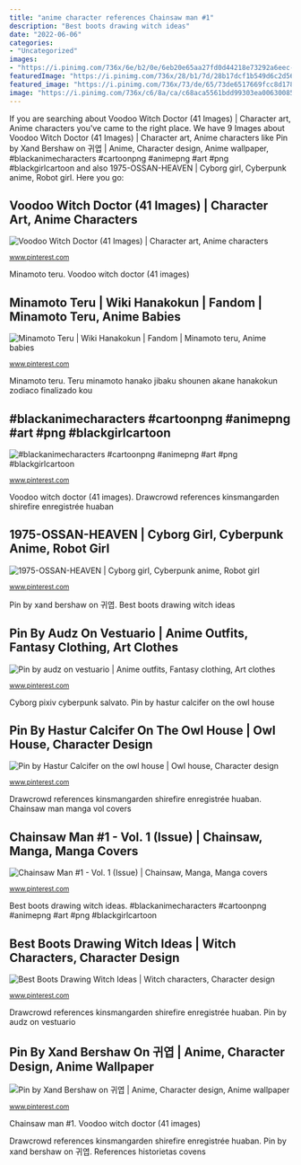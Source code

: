 ```yaml
---
title: "anime character references Chainsaw man #1"
description: "Best boots drawing witch ideas"
date: "2022-06-06"
categories:
- "Uncategorized"
images:
- "https://i.pinimg.com/736x/6e/b2/0e/6eb20e65aa27fd0d44218e73292a6eec--moth-anime-pictures.jpg"
featuredImage: "https://i.pinimg.com/736x/28/b1/7d/28b17dcf1b549d6c2d564ff257bc1f00--anime-outfits-fantasy-clothes.jpg"
featured_image: "https://i.pinimg.com/736x/73/de/65/73de6517669fcc8d1783a865ec351e93.jpg"
image: "https://i.pinimg.com/736x/c6/8a/ca/c68aca5561bdd99303ea00630085a6ca.jpg"
---
```


If you are searching about Voodoo Witch Doctor (41 Images) | Character art, Anime characters you've came to the right place. We have 9 Images about Voodoo Witch Doctor (41 Images) | Character art, Anime characters like Pin by Xand Bershaw on 귀엽 | Anime, Character design, Anime wallpaper, #blackanimecharacters #cartoonpng #animepng #art #png #blackgirlcartoon and also 1975-OSSAN-HEAVEN | Cyborg girl, Cyberpunk anime, Robot girl. Here you go:

## Voodoo Witch Doctor (41 Images) | Character Art, Anime Characters

![Voodoo Witch Doctor (41 Images) | Character art, Anime characters](https://i.pinimg.com/736x/4b/50/da/4b50dad8d7d83583d251059dce7232cc--witch-doctor-game-art.jpg "Chainsaw man #1")

<small>www.pinterest.com</small>

Minamoto teru. Voodoo witch doctor (41 images)

## Minamoto Teru | Wiki Hanakokun | Fandom | Minamoto Teru, Anime Babies

![Minamoto Teru | Wiki Hanakokun | Fandom | Minamoto teru, Anime babies](https://i.pinimg.com/736x/7a/b0/bc/7ab0bc0a041a42fcfb2a323758760ccc.jpg "Pin by xand bershaw on 귀엽")

<small>www.pinterest.com</small>

Minamoto teru. Teru minamoto hanako jibaku shounen akane hanakokun zodiaco finalizado kou

## #blackanimecharacters #cartoonpng #animepng #art #png #blackgirlcartoon

![#blackanimecharacters #cartoonpng #animepng #art #png #blackgirlcartoon](https://i.pinimg.com/736x/c6/8a/ca/c68aca5561bdd99303ea00630085a6ca.jpg "Chainsaw man manga vol covers")

<small>www.pinterest.com</small>

Voodoo witch doctor (41 images). Drawcrowd references kinsmangarden shirefire enregistrée huaban

## 1975-OSSAN-HEAVEN | Cyborg Girl, Cyberpunk Anime, Robot Girl

![1975-OSSAN-HEAVEN | Cyborg girl, Cyberpunk anime, Robot girl](https://i.pinimg.com/736x/5f/06/1a/5f061a2fa6e416f83d2a795ac0fbae60.jpg "Chainsaw man #1")

<small>www.pinterest.com</small>

Pin by xand bershaw on 귀엽. Best boots drawing witch ideas

## Pin By Audz On Vestuario | Anime Outfits, Fantasy Clothing, Art Clothes

![Pin by audz on vestuario | Anime outfits, Fantasy clothing, Art clothes](https://i.pinimg.com/736x/28/b1/7d/28b17dcf1b549d6c2d564ff257bc1f00--anime-outfits-fantasy-clothes.jpg "Anime outfit elf outfits fantasy warrior deviantart clothes clothing wood violetky drawing costume character commission mar female dress names costumes")

<small>www.pinterest.com</small>

Cyborg pixiv cyberpunk salvato. Pin by hastur calcifer on the owl house

## Pin By Hastur Calcifer On The Owl House | Owl House, Character Design

![Pin by Hastur Calcifer on the owl house | Owl house, Character design](https://i.pinimg.com/736x/5f/8b/8e/5f8b8ec34ea96df87744175dae01d2a4.jpg "References historietas covens")

<small>www.pinterest.com</small>

Drawcrowd references kinsmangarden shirefire enregistrée huaban. Chainsaw man manga vol covers

## Chainsaw Man #1 - Vol. 1 (Issue) | Chainsaw, Manga, Manga Covers

![Chainsaw Man #1 - Vol. 1 (Issue) | Chainsaw, Manga, Manga covers](https://i.pinimg.com/736x/73/de/65/73de6517669fcc8d1783a865ec351e93.jpg "References historietas covens")

<small>www.pinterest.com</small>

Best boots drawing witch ideas. #blackanimecharacters #cartoonpng #animepng #art #png #blackgirlcartoon

## Best Boots Drawing Witch Ideas | Witch Characters, Character Design

![Best Boots Drawing Witch Ideas | Witch characters, Character design](https://i.pinimg.com/736x/52/40/32/524032d81d9cac30a6f6c479defeab59.jpg "Teru minamoto hanako jibaku shounen akane hanakokun zodiaco finalizado kou")

<small>www.pinterest.com</small>

Drawcrowd references kinsmangarden shirefire enregistrée huaban. Pin by audz on vestuario

## Pin By Xand Bershaw On 귀엽 | Anime, Character Design, Anime Wallpaper

![Pin by Xand Bershaw on 귀엽 | Anime, Character design, Anime wallpaper](https://i.pinimg.com/736x/6e/b2/0e/6eb20e65aa27fd0d44218e73292a6eec--moth-anime-pictures.jpg "Anime outfit elf outfits fantasy warrior deviantart clothes clothing wood violetky drawing costume character commission mar female dress names costumes")

<small>www.pinterest.com</small>

Chainsaw man #1. Voodoo witch doctor (41 images)

Drawcrowd references kinsmangarden shirefire enregistrée huaban. Pin by xand bershaw on 귀엽. References historietas covens
